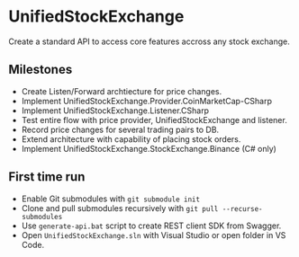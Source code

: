 # UnifiedStockExchange
Create a standard API to access core features accross any stock exchange.

## Milestones
- Create Listen/Forward archtiecture for price changes.
- Implement UnifiedStockExchange.Provider.CoinMarketCap-CSharp
- Implement UnifiedStockExchange.Listener.CSharp
- Test entire flow with price provider, UnifiedStockExchange and listener.
- Record price changes for several trading pairs to DB.
- Extend architecture with capability of placing stock orders.
- Implement UnifiedStockExchange.StockExchange.Binance (C# only)

## First time run
- Enable Git submodules with `git submodule init`
- Clone and pull submodules recursively with `git pull --recurse-submodules`
- Use `generate-api.bat` script to create REST client SDK from Swagger.
- Open `UnifiedStockExchange.sln` with Visual Studio or open folder in VS Code.
